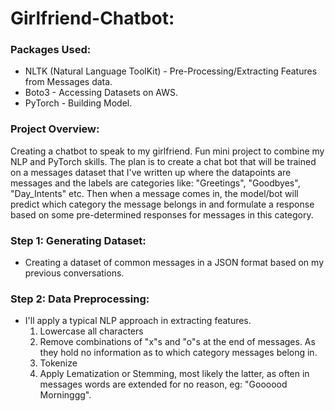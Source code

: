 # Girlfriend-Chatbot:

### Packages Used: 

- NLTK (Natural Language ToolKit) - Pre-Processing/Extracting Features from Messages data.
- Boto3 - Accessing Datasets on AWS. 
- PyTorch - Building Model.

### Project Overview: 

Creating a chatbot to speak to my girlfriend. Fun mini project to combine my NLP and PyTorch skills. The plan is to create a chat bot that will be trained on a messages dataset that I've written up where the datapoints are messages and the labels are categories like: "Greetings", "Goodbyes", "Day_Intents" etc. Then when a message comes in, the model/bot will predict which category the message belongs in and formulate a response based on some pre-determined responses for messages in this category.

### Step 1: Generating Dataset:
- Creating a dataset of common messages in a JSON format based on my previous conversations. 

### Step 2: Data Preprocessing:
- I'll apply a typical NLP approach in extracting features. 
    1. Lowercase all characters
    2. Remove combinations of "x"s and "o"s at the end of messages. As they hold no information as to which category messages belong in. 
    3. Tokenize
    4. Apply Lematization or Stemming, most likely the latter, as often in messages words are extended for no reason, eg: "Goooood Morninggg".